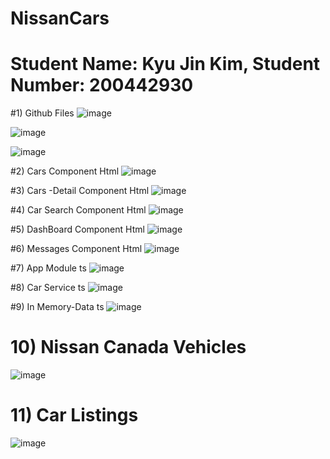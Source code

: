 # NissanCars

# Student Name: Kyu Jin Kim,  Student Number: 200442930

#1) Github Files
![image](https://user-images.githubusercontent.com/104597854/173171891-800aaa40-3272-48c2-8728-f822d61150a6.png)

![image](https://user-images.githubusercontent.com/104597854/172481781-aa436769-3a99-4faf-9e89-4b9018b88cdd.png)

![image](https://user-images.githubusercontent.com/104597854/173171944-7d172082-2539-426c-8bf0-16f2395ac342.png)



#2) Cars Component Html 
![image](https://user-images.githubusercontent.com/104597854/172482529-f4f9015c-00b2-4324-a0dc-b56ad201d23a.png)

#3) Cars -Detail Component Html
![image](https://user-images.githubusercontent.com/104597854/172482670-c2e018df-d7f6-4f50-866e-66c47f92ec08.png)

#4) Car Search Component Html
![image](https://user-images.githubusercontent.com/104597854/172482873-8bb18feb-10f9-43d8-939b-3502cf628c7b.png)

#5) DashBoard Component Html
![image](https://user-images.githubusercontent.com/104597854/172483007-86f60c04-d301-43a2-a96b-211a205f873a.png)

#6) Messages Component Html
![image](https://user-images.githubusercontent.com/104597854/172483182-f8940dbe-3b80-44b4-95e8-bf681f317226.png)

#7) App Module ts
![image](https://user-images.githubusercontent.com/104597854/172484839-bee2fc76-8457-48ed-969e-15be6e20e7c1.png)

#8) Car Service ts
![image](https://user-images.githubusercontent.com/104597854/172484950-11b6ec45-e5d9-41c4-bb1c-5384b785a00a.png)

#9) In Memory-Data ts
![image](https://user-images.githubusercontent.com/104597854/172485057-da4f30d1-5a6b-4a5b-b7f0-277f01778655.png)


# 10) Nissan Canada Vehicles
![image](https://user-images.githubusercontent.com/104597854/172485695-7a21834c-5234-44bf-9c3f-4f21d890894f.png)

# 11) Car Listings
![image](https://user-images.githubusercontent.com/104597854/172486161-69f52cc2-d7cf-45d8-b7d1-0ee87e4c2ccc.png)

